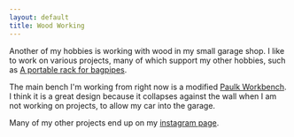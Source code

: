 ```yaml
---
layout: default
title: Wood Working
---
```


Another of my hobbies is working with wood in my small garage shop. 
I like to work on various projects, many of which support my other hobbies, such as [A portable rack for bagpipes](/2020/11/24/pipe-rack/).

The main bench I'm working from right now is a modified [Paulk Workbench](https://thesmartwoodshop.com). 
I think it is a great design because it collapses against the wall when I am not working on projects, to allow my car into the garage. 

Many of my other projects end up on my [instagram page](https://instagram.com/pwxn.dev). 
